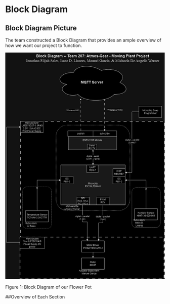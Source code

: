 # Block Diagram

## Block Diagram Picture

The team constructed a Block Diagram that provides an ample overview of how we want our project to function.

![BlockDiagram.drawio.png](https://github.com/Team207-S2024/team207-s2024/blob/main/images/blockdiagram/BlockDiagram.drawio.png)

Figure 1: Block Diagram of our Flower Pot

##Overview of Each Section
